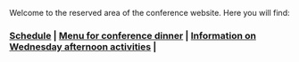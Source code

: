 Welcome to the reserved area of the conference website. Here you will find:

<h3>  <a href="https://fgallinaro.github.io/geomod-conference.github.io/speakers">Schedule</a> |  <a href="https://fgallinaro.github.io/geomod-conference.github.io/schedule">Menu for conference dinner</a> | <a href="https://fgallinaro.github.io/geomod-conference.github.io/financial-support">Information on Wednesday afternoon activities</a> |
